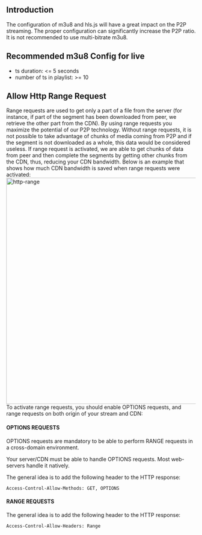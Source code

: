 
## Introduction
The configuration of m3u8 and hls.js will have a great impact on the P2P streaming. The proper configuration can significantly increase the P2P ratio. It is not recommended to use multi-bitrate m3u8.

## Recommended m3u8 Config for live
- ts duration: <= 5 seconds
- number of ts in playlist: >= 10

## Allow Http Range Request
Range requests are used to get only a part of a file from the server (for instance, if part of the segment has been downloaded from peer, we retrieve the other part from the CDN). By using range requests you maximize the potential of our P2P technology. Without range requests, it is not possible to take advantage of chunks of media coming from P2P and if the segment is not downloaded as a whole, this data would be considered useless. If range request is activated, we are able to get chunks of data from peer and then complete the segments by getting other chunks from the CDN, thus, reducing your CDN bandwidth. Below is an example that shows how much CDN bandwidth is saved when range requests were activated:
<br>
<img width="600" src="https://cdnbye.oss-cn-beijing.aliyuncs.com/pic/http-range.png" alt="http-range">
<br>
To activate range requests, you should enable OPTIONS requests, and range requests on both origin of your stream and CDN:
#### OPTIONS REQUESTS
OPTIONS requests are mandatory to be able to perform RANGE requests in a cross-domain environment.

Your server/CDN must be able to handle OPTIONS requests. Most web-servers handle it natively.

The general idea is to add the following header to the HTTP response:
```
Access-Control-Allow-Methods: GET, OPTIONS
```
#### RANGE REQUESTS
The general idea is to add the following header to the HTTP response:
```
Access-Control-Allow-Headers: Range
```
